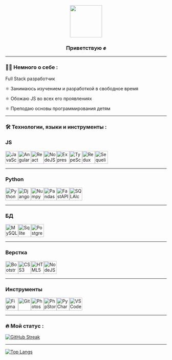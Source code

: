 <div id="header" align="center">
  <img src="https://media.giphy.com/media/ln7z2eWriiQAllfVcn/giphy.gif" width="100"/>
</div>
<div id="header" align="center">
  <img src="https://komarev.com/ghpvc/?username=mymspuz&style=flat-square&color=blue" alt=""/>
</div>
<div id="header" align="center">
  
### Приветствую :fist_raised:

</div>

---

### :man_technologist: Немного о себе :

Full Stack разработчик

:atom_symbol: Занимаюсь изучением и разработкой в свободное время

:atom_symbol: Обожаю JS во всех его проявлениях

:atom_symbol: Преподаю основы программирования детям

---

### :hammer_and_wrench: Технологии, языки и инструменты :

### JS

<img src="https://cdn.jsdelivr.net/gh/devicons/devicon/icons/javascript/javascript-original.svg" title="JavaScript" width="40" height="40" /><img src="https://cdn.jsdelivr.net/gh/devicons/devicon/icons/angularjs/angularjs-original.svg" title="Angular" width="40" height="40" /><img src="https://cdn.jsdelivr.net/gh/devicons/devicon/icons/react/react-original.svg" title="React" width="40" height="40" /><img src="https://cdn.jsdelivr.net/gh/devicons/devicon/icons/nodejs/nodejs-original.svg" title="NodeJS" width="40" height="40" /><img src="https://cdn.jsdelivr.net/gh/devicons/devicon/icons/express/express-original.svg" title="Express" width="40" height="40" /><img src="https://cdn.jsdelivr.net/gh/devicons/devicon/icons/typescript/typescript-original.svg" title="TypeScript" width="40" height="40" /><img src="https://cdn.jsdelivr.net/gh/devicons/devicon/icons/redux/redux-original.svg" title="Redux" width="40" height="40" /><img src="https://cdn.jsdelivr.net/gh/devicons/devicon/icons/sequelize/sequelize-original.svg" title="Sequelize" width="40" height="40" />          

---

### Python

<img src="https://cdn.jsdelivr.net/gh/devicons/devicon/icons/python/python-original.svg" title="Python" width="40" height="40" /><img src="https://cdn.jsdelivr.net/gh/devicons/devicon/icons/django/django-plain.svg" title="Django" width="40" height="40" /><img src="https://cdn.jsdelivr.net/gh/devicons/devicon/icons/numpy/numpy-original.svg" title="Numpy" width="40" height="40" /><img src="https://cdn.jsdelivr.net/gh/devicons/devicon/icons/pandas/pandas-original.svg" title="Pandas" width="40" height="40" /><img src="https://cdn.jsdelivr.net/gh/devicons/devicon/icons/fastapi/fastapi-original.svg" title="FastAPI" width="40" height="40" /><img src="https://cdn.jsdelivr.net/gh/devicons/devicon/icons/sqlalchemy/sqlalchemy-original.svg" title="SQLAlchemy" width="40" height="40" />

---

### БД

<img src="https://cdn.jsdelivr.net/gh/devicons/devicon/icons/mysql/mysql-original.svg" title="MySQL" width="40" height="40" /><img src="https://cdn.jsdelivr.net/gh/devicons/devicon/icons/sqlite/sqlite-original.svg" title="Sqlite" width="40" height="40" /><img src="https://cdn.jsdelivr.net/gh/devicons/devicon/icons/postgresql/postgresql-original.svg" title="PostgreSQL" width="40" height="40" />
          

---

### Верстка

<img src="https://cdn.jsdelivr.net/gh/devicons/devicon/icons/bootstrap/bootstrap-original.svg" title="Bootstrap" width="40" height="40" /><img src="https://cdn.jsdelivr.net/gh/devicons/devicon/icons/css3/css3-original.svg" title="CSS3" width="40" height="40" /><img src="https://cdn.jsdelivr.net/gh/devicons/devicon/icons/html5/html5-original.svg" title="HTML5" width="40" height="40" /><img src="https://cdn.jsdelivr.net/gh/devicons/devicon/icons/sass/sass-original.svg" title="NodeJS" width="40" height="40" />

---

### Инструменты

<img src="https://cdn.jsdelivr.net/gh/devicons/devicon/icons/figma/figma-original.svg" title="Figma" width="40" height="40" /><img src="https://cdn.jsdelivr.net/gh/devicons/devicon/icons/git/git-original.svg" title="Git" width="40" height="40" /><img src="https://cdn.jsdelivr.net/gh/devicons/devicon/icons/photoshop/photoshop-plain.svg" title="Photoshop" width="40" height="40" /><img src="https://cdn.jsdelivr.net/gh/devicons/devicon/icons/phpstorm/phpstorm-original.svg" title="PhpStorm" width="40" height="40" /><img src="https://cdn.jsdelivr.net/gh/devicons/devicon/icons/pycharm/pycharm-original.svg" title="PyCharm" width="40" height="40" /><img src="https://cdn.jsdelivr.net/gh/devicons/devicon/icons/vscode/vscode-original.svg" title="VSCode" width="40" height="40" />

---

### :fire: Мой статус :

[![GitHub Streak](http://github-readme-streak-stats.herokuapp.com?user=mymspuz&theme=dark&background=000000)](https://git.io/streak-stats)

---

[![Top Langs](https://github-readme-stats.vercel.app/api/top-langs/?username=mymspuz&layout=compact&theme=vision-friendly-dark)](https://github.com/anuraghazra/github-readme-stats)
